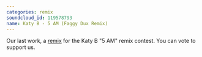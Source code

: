 ```yaml
---
categories: remix
soundcloud_id: 119578793
name: Katy B - 5 AM (Faggy Dux Remix)
---
```


Our last work, a <a href="http://www.talenthouse.com/creativeinvites/preview/a0f4464f340109b5aaba4d4ca3de5395/5573">remix</a> for the Katy B "5 AM" remix contest. You can vote to support us.